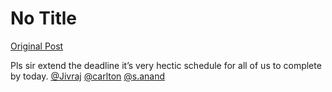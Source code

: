 # No Title

[Original Post](https://discourse.onlinedegree.iitm.ac.in/t/169029/220)

<p>Pls sir extend the deadline it’s very hectic schedule for all of us  to complete by today. <a class="mention" href="/u/jivraj">@Jivraj</a> <a class="mention" href="/u/carlton">@carlton</a> <a class="mention" href="/u/s.anand">@s.anand</a></p>